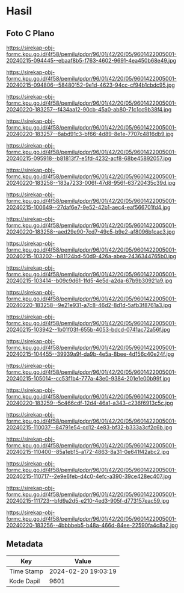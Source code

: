 # Hasil

## Foto C Plano

https://sirekap-obj-formc.kpu.go.id/4f58/pemilu/pdpr/96/01/42/20/05/9601422005001-20240215-094445--ebaaf8b5-f763-4602-9691-4ea450b68e49.jpg

https://sirekap-obj-formc.kpu.go.id/4f58/pemilu/pdpr/96/01/42/20/05/9601422005001-20240215-094806--58480152-9e1d-4623-94cc-cf94b1cbdc95.jpg

https://sirekap-obj-formc.kpu.go.id/4f58/pemilu/pdpr/96/01/42/20/05/9601422005001-20240220-183257--f434aa12-90cb-45a0-ab80-71c1cc9b38f4.jpg

https://sirekap-obj-formc.kpu.go.id/4f58/pemilu/pdpr/96/01/42/20/05/9601422005001-20240220-183257--6abd91c3-bf66-4d89-8e1e-7707c4816db9.jpg

https://sirekap-obj-formc.kpu.go.id/4f58/pemilu/pdpr/96/01/42/20/05/9601422005001-20240215-095918--b81813f7-e5fd-4232-acf8-68be45892057.jpg

https://sirekap-obj-formc.kpu.go.id/4f58/pemilu/pdpr/96/01/42/20/05/9601422005001-20240220-183258--183a7233-006f-47d8-956f-63720435c39d.jpg

https://sirekap-obj-formc.kpu.go.id/4f58/pemilu/pdpr/96/01/42/20/05/9601422005001-20240215-100649--27daf6e7-9e52-42b1-aec4-eaf566701fd4.jpg

https://sirekap-obj-formc.kpu.go.id/4f58/pemilu/pdpr/96/01/42/20/05/9601422005001-20240220-183258--aed29e90-7cd7-49c5-b9e2-af8096b1cac3.jpg

https://sirekap-obj-formc.kpu.go.id/4f58/pemilu/pdpr/96/01/42/20/05/9601422005001-20240215-103202--b81124bd-50d9-426a-abea-2436344765b0.jpg

https://sirekap-obj-formc.kpu.go.id/4f58/pemilu/pdpr/96/01/42/20/05/9601422005001-20240215-103414--b09c9d61-1fd5-4e5d-a2da-67b9b30921a9.jpg

https://sirekap-obj-formc.kpu.go.id/4f58/pemilu/pdpr/96/01/42/20/05/9601422005001-20240220-183258--9e21e931-a7c8-46d2-8d1d-5afb3f8761a3.jpg

https://sirekap-obj-formc.kpu.go.id/4f58/pemilu/pdpr/96/01/42/20/05/9601422005001-20240215-103942--1b01f03f-655b-4053-bdcd-0741ac72a56f.jpg

https://sirekap-obj-formc.kpu.go.id/4f58/pemilu/pdpr/96/01/42/20/05/9601422005001-20240215-104455--39939a9f-da9b-4e5a-8bee-4d156c40e24f.jpg

https://sirekap-obj-formc.kpu.go.id/4f58/pemilu/pdpr/96/01/42/20/05/9601422005001-20240215-105014--cc53f1b4-777a-43e0-9384-201e1e00b99f.jpg

https://sirekap-obj-formc.kpu.go.id/4f58/pemilu/pdpr/96/01/42/20/05/9601422005001-20240220-183259--5c466cdf-12d4-46a1-a343-c236f6913c5c.jpg

https://sirekap-obj-formc.kpu.go.id/4f58/pemilu/pdpr/96/01/42/20/05/9601422005001-20240215-110037--84791e54-cd12-4e83-bf32-b333a3cf2c6b.jpg

https://sirekap-obj-formc.kpu.go.id/4f58/pemilu/pdpr/96/01/42/20/05/9601422005001-20240215-110400--85a1eb15-a172-4863-8a31-0e641f42abc2.jpg

https://sirekap-obj-formc.kpu.go.id/4f58/pemilu/pdpr/96/01/42/20/05/9601422005001-20240215-110717--2e9e6feb-d4c0-4efc-a390-39ce428ec407.jpg

https://sirekap-obj-formc.kpu.go.id/4f58/pemilu/pdpr/96/01/42/20/05/9601422005001-20240215-111723--bfd9a2d5-e210-4ed3-905f-d773157eac59.jpg

https://sirekap-obj-formc.kpu.go.id/4f58/pemilu/pdpr/96/01/42/20/05/9601422005001-20240220-183256--4bbbbeb5-b48a-466d-84ee-22590fa4c8a2.jpg


## Metadata

| Key        | Value               |
| ---------- | ------------------- |
| Time Stamp | 2024-02-20 19:03:19 |
| Kode Dapil | 9601                |



